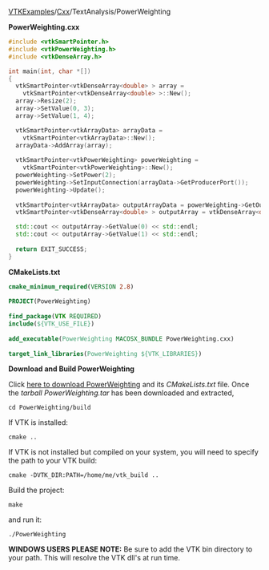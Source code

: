 [VTKExamples](/home/)/[Cxx](/Cxx)/TextAnalysis/PowerWeighting

**PowerWeighting.cxx**
```c++
#include <vtkSmartPointer.h>
#include <vtkPowerWeighting.h>
#include <vtkDenseArray.h>

int main(int, char *[])
{
  vtkSmartPointer<vtkDenseArray<double> > array =
    vtkSmartPointer<vtkDenseArray<double> >::New();
  array->Resize(2);
  array->SetValue(0, 3);
  array->SetValue(1, 4);

  vtkSmartPointer<vtkArrayData> arrayData =
    vtkSmartPointer<vtkArrayData>::New();
  arrayData->AddArray(array);
  
  vtkSmartPointer<vtkPowerWeighting> powerWeighting =
    vtkSmartPointer<vtkPowerWeighting>::New();
  powerWeighting->SetPower(2);
  powerWeighting->SetInputConnection(arrayData->GetProducerPort());
  powerWeighting->Update();
  
  vtkSmartPointer<vtkArrayData> outputArrayData = powerWeighting->GetOutput();
  vtkSmartPointer<vtkDenseArray<double> > outputArray = vtkDenseArray<double>::SafeDownCast(outputArrayData->GetArray(0));

  std::cout << outputArray->GetValue(0) << std::endl;
  std::cout << outputArray->GetValue(1) << std::endl;
  
  return EXIT_SUCCESS;
}
```
**CMakeLists.txt**
```cmake
cmake_minimum_required(VERSION 2.8)
 
PROJECT(PowerWeighting)
 
find_package(VTK REQUIRED)
include(${VTK_USE_FILE})
 
add_executable(PowerWeighting MACOSX_BUNDLE PowerWeighting.cxx)
 
target_link_libraries(PowerWeighting ${VTK_LIBRARIES})
```

**Download and Build PowerWeighting**

Click [here to download PowerWeighting](https://github.com/lorensen/VTKWikiExamplesTarballs/raw/master/PowerWeighting.tar) and its *CMakeLists.txt* file.
Once the *tarball PowerWeighting.tar* has been downloaded and extracted,
```
cd PowerWeighting/build 
```
If VTK is installed:
```
cmake ..
```
If VTK is not installed but compiled on your system, you will need to specify the path to your VTK build:
```
cmake -DVTK_DIR:PATH=/home/me/vtk_build ..
```
Build the project:
```
make
```
and run it:
```
./PowerWeighting
```
**WINDOWS USERS PLEASE NOTE:** Be sure to add the VTK bin directory to your path. This will resolve the VTK dll's at run time.

